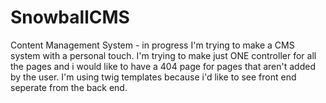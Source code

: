 # SnowballCMS
Content Management System - in progress
I'm trying to make a CMS system with a personal touch. 
I'm trying to make just ONE controller for all the pages and i would like to have a 404 page for pages that aren't added by the user.
I'm using twig templates because i'd like to see front end seperate from the back end.
